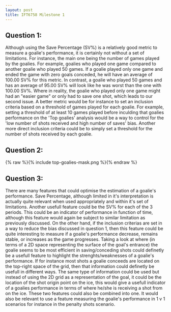 ```yaml
---
layout: post
title: IFT6758 Milestone 1
---
```


## Question 1:
Although using the Save Percentage (SV%) is a relatively good metric to measure a goalie's performance, it is certainly not without a set of limitations. For instance, the main one being the number of games played by the goalies. For example, goalies who played one game compared to another goalie who played 50 games. If a goalie played only one game and ended the game with zero goals conceded, he will have an average of 100.00 SV% for this metric. In contrast, a goalie who played 50 games and has an average of 95.00 SV% will look like he was worst than the one with 100.00 SV%. Where in reality, the goalie who played only one game might had an "easier game" or only had to save one shot, which leads to our second issue. A better metric would be for instance to set an inclusion criteria based on a threshold of games played for each goalie. For example, setting a threshold of at least 10 games played before inculding that goalies performance on the 'Top goalies' analysis would be a way to control for the 'low number of shots received and high number of saves' bias. Another more direct inclusion criteria could be to simply set a threshold for the number of shots received by each goalie. 

## Question 2:
{% raw %}{% include top-goalies-mask.png %}{% endraw %} 


## Question 3:
There are many features that could optimise the estimation of a goalie's performance. Save Percentage, although limited in it's interpretation is actually quite relevant when used appropriately and within it's set of limitations. Another usefull feature could be the SV% for each of the 3 periods. This could be an indicator of performance in function of time, although this feature would again be subject to similar limitation as previously discussed. On the other hand, if the inclusion criterias are set in a way to reduce the bias discussed in question 1, then this feature could be quite interesting to measure if a goalie's performance decrease, remains stable, or increases as the game progresses. Taking a look at where (in terms of a 2D space representing the surface of the goal's entrance) the goalie seems to be most efficient in saving/conceding shots could definetly be a usefull feature to highlight the strenghts/weaknesses of a goalie's performance. If for instance most shots a goalie conceeds are located on the top-right space of the grid, then that information could definetly be usefull in different ways. The same type of information could be used but instead of using the 2D grid as a representation of the goal, it could be the location of the shot origin point on the ice, this would give a usefull indicator of a goalies performance in terms of where he/she is receiving a shot from on the ice. These two features could also be combined into one. It would also be relevant to use a feature measuring the goalie's performance in 1 v 1 scenarios for instance in the penalty shots scenario. 

